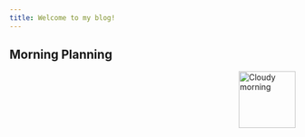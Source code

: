 ```yaml
---
title: Welcome to my blog!
---
```


## Morning Planning
<img alt="Cloudy morning" src="https://octodex.github.com/images/cloud.jpg" width="100" align="right">
